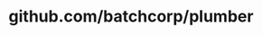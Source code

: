 ---
layout: post
title: github.com/batchcorp/plumber
categories: link
tags: [انگلیسی, گیت‌هاب, برنامه‌نویسی]
---